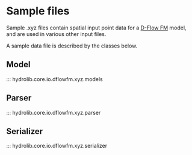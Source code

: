 # Sample files
Sample .xyz files contain spatial input point data
for a [D-Flow FM](glossary.md#d-flow-fm) model,
and are used in various other input files.

A sample data file is described by the classes below.

## Model
::: hydrolib.core.io.dflowfm.xyz.models

## Parser
::: hydrolib.core.io.dflowfm.xyz.parser

## Serializer
::: hydrolib.core.io.dflowfm.xyz.serializer